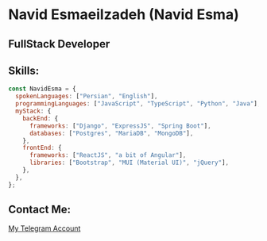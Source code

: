 # Navid Esmaeilzadeh (Navid Esma)

## FullStack Developer

## Skills:

```javascript
const NavidEsma = {
  spokenLanguages: ["Persian", "English"],
  programmingLanguages: ["JavaScript", "TypeScript", "Python", "Java"],
  myStack: {
    backEnd: {
      frameworks: ["Django", "ExpressJS", "Spring Boot"],
      databases: ["Postgres", "MariaDB", "MongoDB"],
    },
    frontEnd: {
      frameworks: ["ReactJS", "a bit of Angular"],
      libraries: ["Bootstrap", "MUI (Material UI)", "jQuery"],
    },
  },
};
```

## Contact Me:

[My Telegram Account](https://t.me/navidesma)
